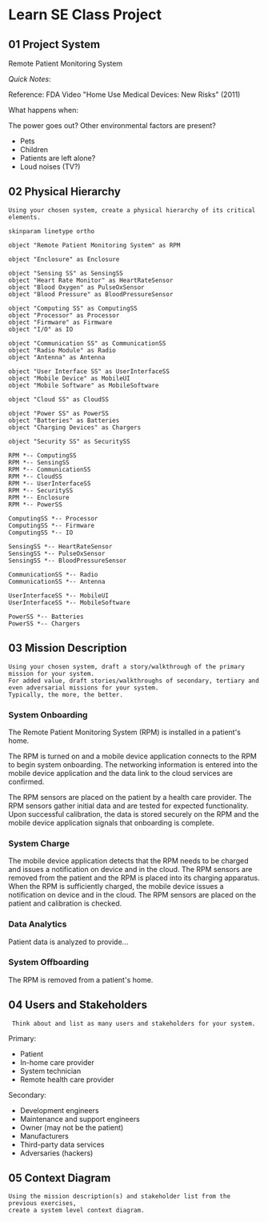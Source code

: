 # Learn SE Class Project

## 01 Project System

Remote Patient Monitoring System

*Quick Notes*:

Reference: FDA Video "Home Use Medical Devices: New Risks" (2011)

What happens when:

The power goes out?
Other environmental factors are present?
* Pets
* Children
* Patients are left alone?
* Loud noises (TV?)

## 02 Physical Hierarchy

```{admonition} Problem
Using your chosen system, create a physical hierarchy of its critical elements.
```

```{uml}
skinparam linetype ortho

object "Remote Patient Monitoring System" as RPM

object "Enclosure" as Enclosure

object "Sensing SS" as SensingSS
object "Heart Rate Monitor" as HeartRateSensor
object "Blood Oxygen" as PulseOxSensor
object "Blood Pressure" as BloodPressureSensor

object "Computing SS" as ComputingSS
object "Processor" as Processor
object "Firmware" as Firmware
object "I/O" as IO

object "Communication SS" as CommunicationSS
object "Radio Module" as Radio
object "Antenna" as Antenna

object "User Interface SS" as UserInterfaceSS
object "Mobile Device" as MobileUI
object "Mobile Software" as MobileSoftware

object "Cloud SS" as CloudSS

object "Power SS" as PowerSS
object "Batteries" as Batteries
object "Charging Devices" as Chargers

object "Security SS" as SecuritySS

RPM *-- ComputingSS
RPM *-- SensingSS
RPM *-- CommunicationSS
RPM *-- CloudSS
RPM *-- UserInterfaceSS
RPM *-- SecuritySS
RPM *-- Enclosure
RPM *-- PowerSS

ComputingSS *-- Processor
ComputingSS *-- Firmware
ComputingSS *-- IO

SensingSS *-- HeartRateSensor
SensingSS *-- PulseOxSensor
SensingSS *-- BloodPressureSensor

CommunicationSS *-- Radio
CommunicationSS *-- Antenna

UserInterfaceSS *-- MobileUI
UserInterfaceSS *-- MobileSoftware

PowerSS *-- Batteries
PowerSS *-- Chargers
```

## 03 Mission Description

```{admonition} Problem
Using your chosen system, draft a story/walkthrough of the primary mission for your system.
For added value, draft stories/walkthroughs of secondary, tertiary and even adversarial missions for your system.
Typically, the more, the better.
```

### System Onboarding

The Remote Patient Monitoring System (RPM) is installed in a patient's home.

The RPM is turned on and a mobile device application connects to the RPM to begin system onboarding.
The networking information is entered into the mobile device application and the data link to the cloud services are confirmed.

The RPM sensors are placed on the patient by a health care provider.
The RPM sensors gather initial data and are tested for expected functionality.
Upon successful calibration, the data is stored securely on the RPM and the mobile device application signals that onboarding is complete.

### System Charge

The mobile device application detects that the RPM needs to be charged and issues a notification on device and in the cloud.
The RPM sensors are removed from the patient and the RPM is placed into its charging apparatus.
When the RPM is sufficiently charged, the mobile device issues a notification on device and in the cloud.
The RPM sensors are placed on the patient and calibration is checked.

### Data Analytics

Patient data is analyzed to provide...

### System Offboarding

The RPM is removed from a patient's home.

## 04 Users and Stakeholders

```{admonition} Problem
 Think about and list as many users and stakeholders for your system.
```

Primary:

* Patient
* In-home care provider
* System technician
* Remote health care provider

Secondary:

* Development engineers
* Maintenance and support engineers
* Owner (may not be the patient)
* Manufacturers
* Third-party data services
* Adversaries (hackers)

## 05 Context Diagram

```{admonition} Problem
Using the mission description(s) and stakeholder list from the previous exercises,
create a system level context diagram.
```

```{uml}

```
